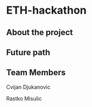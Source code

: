 # ETH-hackathon

## About the project 

## Future path

## Team Members

Cvijan Djukanovic

Rastko Misulic